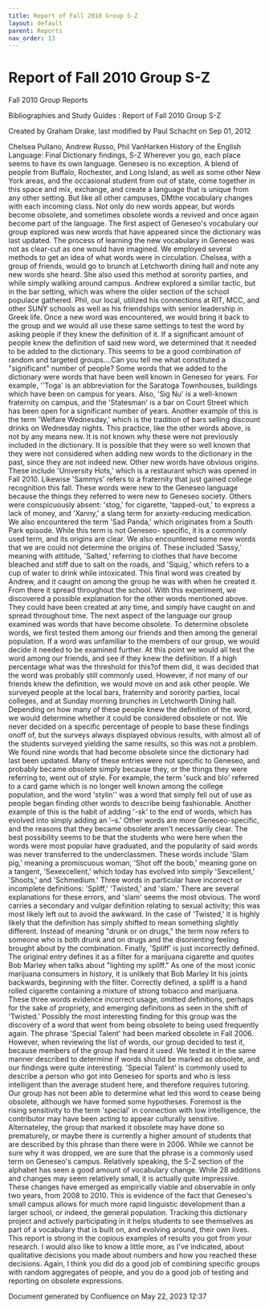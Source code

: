 ```yaml
---
title: Report of Fall 2010 Group S-Z
layout: default
parent: Reports
nav_order: 13
---
```


# Report of Fall 2010 Group S-Z

Fall 2010 Group Reports

Bibliographies and Study Guides : Report of Fall 2010 Group S-Z

Created by  Graham Drake, last modified by  Paul Schacht on Sep 01, 2012

Chelsea Pullano, Andrew Russo, Phil VanHarken  History of the English Language: Final Dictionary findings, S-Z  Wherever you go, each place seems to have its own language. Geneseo is no exception. A blend of people from Buffalo, Rochester, and Long Island, as well as some other New York areas, and the occasional student from out of state, come together in this space and mix, exchange, and create a language that is unique from any other setting. But like all other campuses, DMthe vocabulary changes with each incoming class. Not only do new words appear, but words become obsolete, and sometimes obsolete words a revived and once again become part of the language. The first aspect of Geneseo's vocabulary our group explored was new words that have appeared since the dictionary was last updated. The process of learning the new vocabulary in Geneseo was not as clear-cut as one would have imagined. We employed several methods to get an idea of what words were in circulation. Chelsea, with a group of friends, would go to brunch at Letchworth dining hall and note any new words she heard. She also used this method at sorority parties, and while simply walking around campus. Andrew explored a similar tactic, but in the bar setting, which was where the older section of the school populace gathered. Phil, our local, utilized his connections at RIT, MCC, and other SUNY schools as well as his friendships with senior leadership in Greek life. Once a new word was encountered, we would bring it back to the group and we would all use these same settings to test the word by asking people if they knew the definition of it. If a significant amount of people knew the definition of said new word, we determined that it needed to be added to the dictionary. This seems to be a good combination of random and targeted groups….Can you tell me what constituted a &quot;significant&quot; number of people? Some words that we added to the dictionary were words that have been well known in Geneseo for years. For example, ''Toga' is an abbreviation for the Saratoga Townhouses, buildings which have been on campus for years. Also, 'Sig Nu' is a well-known fraternity on campus, and the 'Statesman' is a bar on Court Street which has been open for a significant number of years. Another example of this is the term 'Welfare Wednesday,' which is the tradition of bars selling discount drinks on Wednesday nights. This practice, like the other words above, is not by any means new. It is not known why these were not previously included in the dictionary. It is possible that they were so well known that they were not considered when adding new words to the dictionary in the past, since they are not indeed new.  Other new words have obvious origins. These include 'University Hots,' which is a restaurant which was opened in Fall 2010. Likewise 'Sammys' refers to a fraternity that just gained college recognition this fall. These words were new to the Geneseo language because the things they referred to were new to Geneseo society. Others were conspicuously absent: 'stog,' for cigarette, 'tapped-out,' to express a lack of money, and 'Xanny,' a slang term for anxiety-reducing medication. We also encountered the term 'Sad Panda,' which originates from a South Park episode. While this term is not Geneseo- specific, it is a commonly used term, and its origins are clear.  We also encountered some new words that we are could not determine the origins of. These included 'Sassy,' meaning with attitude, 'Salted,' referring to clothes that have become bleached and stiff due to salt on the roads, and 'Squig,' which refers to a cup of water to drink while intoxicated. This final word was created by Andrew, and it caught on among the group he was with when he created it. From there it spread throughout the school. With this experiment, we discovered a possible explanation for the other words mentioned above. They could have been created at any time, and simply have caught on and spread throughout time.  The next aspect of the language our group examined was words that have become obsolete. To determine obsolete words, we first tested them among our friends and then among the general population. If a word was unfamiliar to the members of our group, we would decide it needed to be examined further. At this point we would all test the word among our friends, and see if they knew the definition. If a high percentage what was the threshold for this?of them did, it was decided that the word was probably still commonly used. However, if not many of our friends knew the definition, we would move on and ask other people. We surveyed people at the local bars, fraternity and sorority parties, local colleges, and at Sunday morning brunches in Letchworth Dining hall. Depending on how many of these people knew the definition of the word, we would determine whether it could be considered obsolete or not. We never decided on a specific percentage of people to base these findings onoff of, but the surveys always displayed obvious results, with almost all of the students surveyed yielding the same results, so this was not a problem.  We found nine words that had become obsolete since the dictionary had last been updated. Many of these entries were not specific to Geneseo, and probably became obsolete simply because they, or the things they were referring to, went out of style. For example, the term 'suck and blo' referred to a card game which is no longer well known among the college population, and the word 'stylin'' was a word that simply fell out of use as people began finding other words to describe being fashionable. Another example of this is the habit of adding '-sk' to the end of words, which has evolved into simply adding an '–s.' Other words are more Geneseo-specific, and the reasons that they became obsolete aren't necessarily clear. The best possibility seems to be that the students who were here when the words were most popular have graduated, and the popularity of said words was never transferred to the underclassmen. These words include 'Slam pig,' meaning a promiscuous woman, 'Shot off the boob,' meaning gone on a tangent, 'Sexexcellent,' which today has evolved into simply 'Sexcellent,' 'Shoots,' and 'Schmedium.'  Three words in particular have incorrect or incomplete definitions: 'Spliff,' 'Twisted,' and 'slam.' There are several explanations for these errors, and 'slam' seems the most obvious. The word carries a secondary and vulgar definition relating to sexual activity; this was most likely left out to avoid the awkward. In the case of 'Twisted,' it is highly likely that the definition has simply shifted to mean something slightly different. Instead of meaning &quot;drunk or on drugs,&quot; the term now refers to someone who is both drunk and on drugs and the disorienting feeling brought about by the combination. Finally, 'Spliff' is just incorrectly defined. The original entry defines it as a filter for a marijuana cigarette and quotes Bob Marley when talks about &quot;lighting my spliff.&quot; As one of the most iconic marijuana consumers in history, it is unlikely that Bob Marley lit his joints backwards, beginning with the filter. Correctly defined, a spliff is a hand rolled cigarette containing a mixture of strong tobacco and marijuana. These three words evidence incorrect usage, omitted definitions, perhaps for the sake of propriety, and emerging definitions as seen in the shift of 'Twisted.' Possibly the most interesting finding for this group was the discovery of a word that went from being obsolete to being used frequently again. The phrase 'Special Talent' had been marked obsolete in Fall 2006. However, when reviewing the list of words, our group decided to test it, because members of the group had heard it used. We tested it in the same manner described to determine if words should be marked as obsolete, and our findings were quite interesting. 'Special Talent' is commonly used to describe a person who got into Geneseo for sports and who is less intelligent than the average student here, and therefore requires tutoring. Our group has not been able to determine what led this word to cease being obsolete, although we have formed some hypotheses. Foremost is the rising sensitivity to the term 'special' in connection with low intelligence, the contributor may have been acting to appear culturally sensitive. Alternateley, the group that marked it obsolete may have done so prematurely, or maybe there is currently a higher amount of students that are described by this phrase than there were in 2006. While we cannot be sure why it was dropped, we are sure that the phrase is a commonly used term on Geneseo's campus. Relatively speaking, the S-Z section of the alphabet has seen a good amount of vocabulary change. While 28 additions and changes may seem relatively small, it is actually quite impressive. These changes have emerged as empirically viable and observable in only two years, from 2008 to 2010. This is evidence of the fact that Geneseo's small campus allows for much more rapid linguistic development than a larger school, or indeed, the general population. Tracking this dictionary project and actively participating in it helps students to see themselves as part of a vocabulary that is built on, and evolving around, their own lives.  This report is strong in the copious examples of results you got from your research. I would also like to know a little more, as I've indicated, about qualitative decisions you made about numbers and how you reached these decisions. Again, I think you did do a good job of combining specific groups with random aggregates of people, and you do a good job of testing and reporting on obsolete expressions.

Document generated by Confluence on May 22, 2023 12:37


